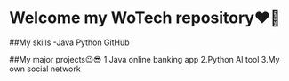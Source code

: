# Welcome my WoTech repository❤️🙌

##My skills
-Java
Python
GitHub

##My major projects😉😎
1.Java online banking app
2.Python AI tool
3.My own social network
